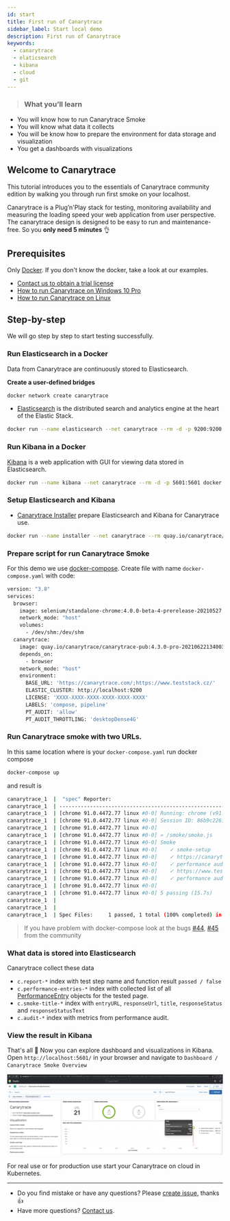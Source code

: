```yaml
---
id: start
title: First run of Canarytrace
sidebar_label: Start local demo
description: First run of Canarytrace
keywords:
  - canarytrace
  - elaticsearch
  - kibana
  - cloud
  - git
---
```


> ### What you’ll learn
- You will know how to run Canarytrace Smoke
- You will know what data it collects
- You will be know how to prepare the environment for data storage and visualization
- You get a dashboards with visualizations

## Welcome to Canarytrace

This tutorial introduces you to the essentials of Canarytrace community edition by walking you through run first smoke on your localhost.

Canarytrace is a Plug’n'Play stack for testing, monitoring availability  and measuring the loading speed your web application from user perspective. The canarytrace design is designed to be easy to run and maintenance-free. So you **only need 5 minutes** 👌

## Prerequisites

Only [Docker](https://www.docker.com/). If you don't know the docker, take a look at our examples.

- [Contact us to obtain a trial license](/docs/support/contactus)
- [How to run Canarytrace on Windows 10 Pro](/docs/guides/windows)
- [How to run Canarytrace on Linux](/docs/guides/linux)

## Step-by-step
We will go step by step to start testing successfully.

### Run Elasticsearch in a Docker
Data from Canarytrace are continuously stored to Elasticsearch.

**Create a user-defined bridges**
```bash
docker network create canarytrace
```

- [Elasticsearch](/docs/guides/elasticsearch#what-is-elasticsearch) is the distributed search and analytics engine at the heart of the Elastic Stack.

```bash
docker run --name elasticsearch --net canarytrace --rm -d -p 9200:9200 -e "discovery.type=single-node" docker.elastic.co/elasticsearch/elasticsearch:7.10.0 bin/elasticsearch -Enetwork.host=0.0.0.0
```

### Run Kibana in a Docker
[Kibana](/docs/guides/elasticsearch#what-is-kibana) is a web application with GUI for viewing data stored in Elasticsearch.

```bash
docker run --name kibana --net canarytrace --rm -d -p 5601:5601 docker.elastic.co/kibana/kibana:7.10.0
```

### Setup Elasticsearch and Kibana

- [Canarytrace Installer](/docs/features/installer) prepare Elasticsearch and Kibana for Canarytrace use.

```bash
docker run --name installer --net canarytrace --rm quay.io/canarytrace/installer:7.10.0
```

### Prepare script for run Canarytrace Smoke
For this demo we use [docker-compose](https://docs.docker.com/compose/). Create file with name `docker-compose.yaml` with code:

```bash
version: "3.8"
services:
  browser:
    image: selenium/standalone-chrome:4.0.0-beta-4-prerelease-20210527
    network_mode: "host"
    volumes:
      - /dev/shm:/dev/shm
  canarytrace:
    image: quay.io/canarytrace/canarytrace-pub:4.3.0-pro-20210622134003-92
    depends_on:
      - browser
    network_mode: "host"
    environment:
      BASE_URL: 'https://canarytrace.com/;https://www.teststack.cz/'
      ELASTIC_CLUSTER: http://localhost:9200
      LICENSE: 'XXXX-XXXX-XXXX-XXXX-XXXX-XXXX'
      LABELS: 'compose, pipeline'
      PT_AUDIT: 'allow'
      PT_AUDIT_THROTTLING: 'desktopDense4G'
```

### Run Canarytrace smoke with two URLs.

In this same location where is your `docker-compose.yaml` run docker compose 

```bash
docker-compose up
```

and result is 

```bash
canarytrace_1  |  "spec" Reporter:
canarytrace_1  | ------------------------------------------------------------------
canarytrace_1  | [chrome 91.0.4472.77 linux #0-0] Running: chrome (v91.0.4472.77) on linux
canarytrace_1  | [chrome 91.0.4472.77 linux #0-0] Session ID: 86b9c22616a6c062d8e991b24c747f70
canarytrace_1  | [chrome 91.0.4472.77 linux #0-0]
canarytrace_1  | [chrome 91.0.4472.77 linux #0-0] » /smoke/smoke.js
canarytrace_1  | [chrome 91.0.4472.77 linux #0-0] Smoke
canarytrace_1  | [chrome 91.0.4472.77 linux #0-0]    ✓ smoke-setup
canarytrace_1  | [chrome 91.0.4472.77 linux #0-0]    ✓ https://canarytrace.com/
canarytrace_1  | [chrome 91.0.4472.77 linux #0-0]    ✓ performance audit
canarytrace_1  | [chrome 91.0.4472.77 linux #0-0]    ✓ https://www.teststack.cz/
canarytrace_1  | [chrome 91.0.4472.77 linux #0-0]    ✓ performance audit
canarytrace_1  | [chrome 91.0.4472.77 linux #0-0]
canarytrace_1  | [chrome 91.0.4472.77 linux #0-0] 5 passing (15.7s)
canarytrace_1  | 
canarytrace_1  | 
canarytrace_1  | Spec Files:     1 passed, 1 total (100% completed) in 00:00:19 
```

> If you have problem with docker-compose look at the bugs [#44](https://github.com/canarytrace/documentation/issues/44), [#45](https://github.com/canarytrace/documentation/issues/45) from the community

### What data is stored into Elasticsearch

Canarytrace collect these data

- `c.report-*` index with test step name and function result `passed / false`
- `c.performance-entries-*` index with collected list of all [PerformanceEntry](https://developer.mozilla.org/en-US/docs/Web/API/PerformanceEntry) objects for the tested page.
- `c.smoke-title-*` index with `entryURL`, `responseUrl`, `title`, `responseStatus` and `responseStatusText`
- `c.audit-*` index with metrics from performance audit.

### View the result in Kibana

That's all 🎉 Now you can explore dashboard and visualizations in Kibana. Open `http://localhost:5601/` in your browser and navigate to `Dashboard / Canarytrace Smoke Overview`

![Architecture](../../static/docs-img/kibana-canarytrace-smoke-overview.png)

For real use or for production use start your Canarytrace on cloud in Kubernetes.

---

- Do you find mistake or have any questions? Please [create issue](https://github.com/canarytrace/documentation/issues/new/choose), thanks 👍
- Have more questions? [Contact us](/docs/support/contactus).